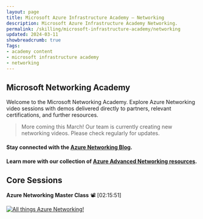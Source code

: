 ```yaml
---
layout: page
title: Microsoft Azure Infrastructure Academy — Networking
description: Microsoft Azure Infrastructure Academy Networking.
permalink: /skilling/microsoft-infrastructure-academy/networking
updated: 2024-03-11
showbreadcrumb: true
Tags:
- academy content
- microsoft infrastructure academy
- networking
---
```


## Microsoft Networking Academy
Welcome to the Microsoft Networking Academy. Explore Azure Networking video sessions with demos delivered directly to partners, relevant certifications, and further resources.

> More coming this March! Our team is currently creating new networking videos. Please check regularly for updates.

#### Stay connected with the [Azure Networking Blog](https://techcommunity.microsoft.com/t5/azure-networking-blog/bg-p/AzureNetworkingBlog).

#### Learn more with our collection of [Azure Advanced Networking resources](/PartnerResources/skilling/microsoft-infrastructure-academy/resources/azure-networking).

## Core Sessions

**Azure Networking Master Class** 📽️ [02:15:51]

[![All things Azure Networking!](https://img.youtube.com/vi/9DuTWSvsLXM/mqdefault.jpg)](https://www.youtube.com/watch?v=9DuTWSvsLXM)